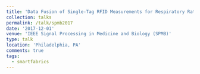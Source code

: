 ```yaml
---
title: 'Data Fusion of Single-Tag RFID Measurements for Respiratory Rate Monitoring'
collection: talks
permalink: /talk/spmb2017
date: '2017-12-01'
venue: 'IEEE Signal Processing in Medicine and Biology (SPMB)'
type: talk
location: 'Philadelphia, PA'
comments: true
tags:
  - smartfabrics
---
```


